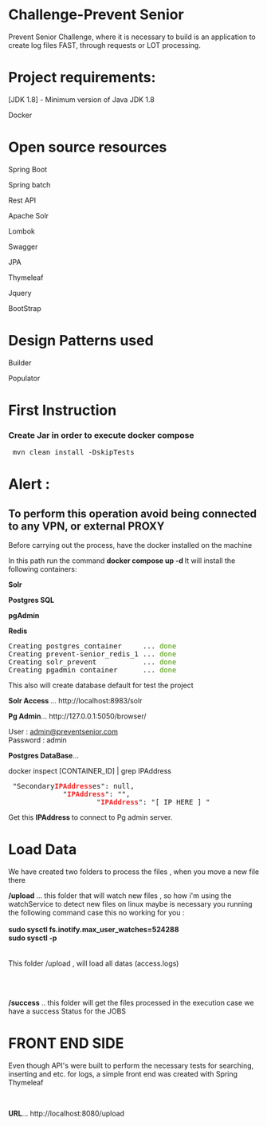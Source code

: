 # Challenge-Prevent Senior
Prevent Senior Challenge, where it is necessary to build is an application to create log files FAST, through requests or LOT processing.

# Project requirements:
<p>[JDK 1.8] - Minimum version of Java JDK 1.8  </p>
<p>Docker </p>


# Open source resources

<p> Spring Boot </p>
<p> Spring batch</p>
<p> Rest API</p>
<p> Apache Solr </p>
<p> Lombok</p>
<p> Swagger</p>
<p> JPA </p>
<p> Thymeleaf</p>
<p> Jquery </p>
<p> BootStrap</p>

# Design Patterns used
<p> Builder </p>
<p> Populator </p>

# First Instruction

<p>
<h3>Create Jar in order to execute docker compose</h3>
 <pre> mvn clean install -DskipTests </pre>
 </p>
 
 
<h1>Alert : <h2>To perform this operation avoid being connected to any VPN, or external PROXY </h2></h1>
<p> Before carrying out the process, have the docker installed on the machine </p>
<p>In this path run the command  <b> docker compose  up -d  </b> It will install the following containers: </p>



<p> <b> Solr </b> </p>
<p> <b> Postgres SQL </b> </p>
<p> <b> pgAdmin </b> </p>
<p> <b> Redis </b> </p>



 
<pre>Creating postgres_container     ... <font color="#4E9A06">done</font>
Creating prevent-senior_redis_1 ... <font color="#4E9A06">done</font>
Creating solr_prevent           ... <font color="#4E9A06">done</font>
Creating pgadmin_container      ... <font color="#4E9A06">done</font></pre>

<p>This also will create  database default for test the project </p>

<p><b>Solr Access </b> ... http://localhost:8983/solr </p>
<p><b>Pg Admin</b>...  http://127.0.0.1:5050/browser/

User : admin@preventsenior.com
<br/>
Password : admin

</p>
<p><b>Postgres DataBase</b>... 
 
 docker inspect [CONTAINER_ID]  | grep IPAddress
 <pre> &quot;Secondary<font color="#EF2929"><b>IPAddress</b></font>es&quot;: null,
             &quot;<font color="#EF2929"><b>IPAddress</b></font>&quot;: &quot;&quot;,
                     &quot;<font color="#EF2929"><b>IPAddress</b></font>&quot;: &quot;[ IP HERE ] &quot;</pre>
                     
                     
Get this <b>IPAddress </b> to connect to Pg admin server.                     
 </p>


# Load Data
<p>We have created  two folders to process the files , when  you move a  new file there</p>
<p><b>/upload </b>  ... this folder that will watch new files , so  
how i'm using the watchService to detect new files on linux maybe is necessary you running the following command  case this no working for you : <br/>
 <br/>
 <b>
 sudo sysctl fs.inotify.max_user_watches=524288
 <br/>
 sudo sysctl -p
 </b>
 <br/>
 <br/>
 <br/>
 This folder /upload , will load all datas (access.logs)  
 </p>
 
 </br>
 </br>
 
 <p><b>/success</b> .. this folder will get the files processed in the execution case we have a success Status for the JOBS</p>
 
 
 # FRONT END SIDE 
 
 <p>Even though API's were built to perform the necessary tests for searching, inserting and etc. for logs, a simple front end was created with Spring Thymeleaf</p>
 
 <br/>
 <p><b>URL</b>... http://localhost:8080/upload</p>
 
